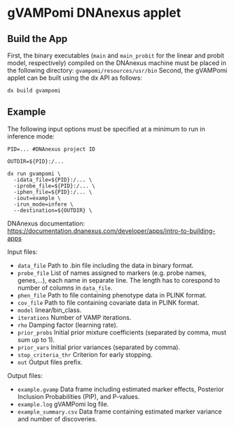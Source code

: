 # gVAMPomi DNAnexus applet
## Build the App
First, the binary executables (`main` and `main_probit` for the linear and probit model, respectively) compiled on the DNAnexus machine must be placed in the following directory:
``
gvampomi/resources/usr/bin
``
Second, the gVAMPomi applet can be built using the dx API as follows:
```
dx build gvampomi
```

## Example
The following input options must be specified at a minimum to run in inference mode:

```
PID=... #DNAnexus project ID

OUTDIR=${PID}:/...

dx run gvampomi \
  -idata_file=${PID}:/... \
  -iprobe_file=${PID}:/... \
  -iphen_file=${PID}:/... \
  -iout=example \
  -irun_mode=infere \
  --destination=${OUTDIR} \
```

DNAnexus documentation:
https://documentation.dnanexus.com/developer/apps/intro-to-building-apps

Input files:
- ``data_file`` Path to .bin file including the data in binary format.
- ``probe_file`` List of names assigned to markers (e.g. probe names, genes,...), each name in separate line. The length has to corespond to number of columns in ``data_file``.
- ``phen_file`` Path to file containing phenotype data in PLINK format.
- ``cov_file`` Path to file containing covariate data in PLINK format.
- ``model`` linear/bin_class.
- ``iterations`` Number of VAMP iterations.
- ``rho`` Damping factor (learning rate).
- ``prior_probs`` Initial prior mixture coefficients (separated by comma, must sum up to 1).
- ``prior_vars`` Initial prior variances (separated by comma).
- ``stop_criteria_thr`` Criterion for early stopping.
- ``out`` Output files prefix.

Output files:
- ``example.gvamp`` Data frame including estimated marker effects, Posterior Inclusion Probabilities (PIP), and P-values.
- ``example.log`` gVAMPomi log file.
- ``example_summary.csv`` Data frame containing estimated marker variance and number of discoveries.
